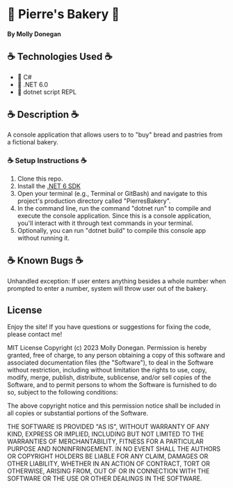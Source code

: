 # 🥐 Pierre's Bakery 🥐

#### By Molly Donegan

## ☕ Technologies Used ☕

* 🍞 C#
* 🍞 .NET 6.0
* 🍞 dotnet script REPL

## ☕ Description ☕
A console application that allows users to to "buy" bread and pastries from a fictional bakery.

### ☕ Setup Instructions ☕

1. Clone this repo.
2. Install the [.NET 6 SDK](https://dotnet.microsoft.com/en-us/download/dotnet/6.0)
3. Open your terminal (e.g., Terminal or GitBash) and navigate to this project's production directory called "PierresBakery".
4. In the command line, run the command "dotnet run" to compile and execute the console application. Since this is a console application, you'll interact with it through text commands in your terminal.
5. Optionally, you can run "dotnet build" to compile this console app without running it.

## ☕ Known Bugs ☕

Unhandled exception: If user enters anything besides a whole number when prompted to enter a number, system will throw user out of the bakery.

## License
Enjoy the site! If you have questions or suggestions for fixing the code, please contact me!

MIT License Copyright (c) 2023 Molly Donegan. Permission is hereby granted, free of charge, to any person obtaining a copy of this software and associated documentation files (the "Software"), to deal in the Software without restriction, including without limitation the rights to use, copy, modify, merge, publish, distribute, sublicense, and/or sell copies of the Software, and to permit persons to whom the Software is furnished to do so, subject to the following conditions:

The above copyright notice and this permission notice shall be included in all copies or substantial portions of the Software.

THE SOFTWARE IS PROVIDED "AS IS", WITHOUT WARRANTY OF ANY KIND, EXPRESS OR IMPLIED, INCLUDING BUT NOT LIMITED TO THE WARRANTIES OF MERCHANTABILITY, FITNESS FOR A PARTICULAR PURPOSE AND NONINFRINGEMENT. IN NO EVENT SHALL THE AUTHORS OR COPYRIGHT HOLDERS BE LIABLE FOR ANY CLAIM, DAMAGES OR OTHER LIABILITY, WHETHER IN AN ACTION OF CONTRACT, TORT OR OTHERWISE, ARISING FROM, OUT OF OR IN CONNECTION WITH THE SOFTWARE OR THE USE OR OTHER DEALINGS IN THE SOFTWARE.